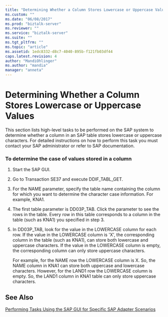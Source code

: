```yaml
---
title: "Determining Whether a Column Stores Lowercase or Uppercase Values | Microsoft Docs"
ms.custom: ""
ms.date: "06/08/2017"
ms.prod: "biztalk-server"
ms.reviewer: ""
ms.service: "biztalk-server"
ms.suite: ""
ms.tgt_pltfrm: ""
ms.topic: "article"
ms.assetid: 1edc8332-d8c7-4040-895b-f121fb03df44
caps.latest.revision: 4
author: "MandiOhlinger"
ms.author: "mandia"
manager: "anneta"
---
```

# Determining Whether a Column Stores Lowercase or Uppercase Values
This section lists high-level tasks to be performed on the SAP system to determine whether a column in an SAP table stores lowercase or uppercase characters. For detailed instructions on how to perform this task you must contact your SAP administrator or refer to SAP documentation.  
  
### To determine the case of values stored in a column  
  
1.  Start the SAP GUI.  
  
2.  Go to Transaction SE37 and execute DDIF_TABL_GET.  
  
3.  For the NAME parameter, specify the table name containing the column for which you want to determine the character case information. For example, KNA1.  
  
4.  The first table parameter is DD03P_TAB. Click the parameter to see the rows in the table. Every row in this table corresponds to a column in the table (such as KNA1) you specified in step 3.  
  
5.  In DD03P_TAB, look for the value in the LOWERCASE column for each row. If the value in the LOWERCASE column is 'X', the corresponding column in the table (such as KNA1), can store both lowercase and uppercase characters. If the value in the LOWERCASE column is empty, the corresponding column can only store uppercase characters.  
  
     For example, for the NAME row the LOWERCASE column is X. So, the NAME column in KNA1 can store both uppercase and lowercase characters. However, for the LAND1 row the LOWERCASE column is empty. So, the LAND1 column in KNA1 table can only store uppercase characters.  
  
## See Also  
 [Performing Tasks Using the SAP GUI for Specific SAP Adapter Scenarios](../../adapters-and-accelerators/adapter-sap/performing-tasks-using-the-sap-gui-for-specific-sap-adapter-scenarios.md)